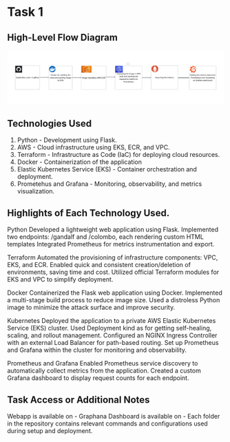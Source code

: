 # Task 1 

## High-Level Flow Diagram
  ![alt text](image.png)
## Technologies Used
 1. Python - Development using Flask.
 2. AWS - Cloud infrastructure using EKS, ECR, and VPC.
 3. Terraform -  Infrastructure as Code (IaC) for deploying cloud resources.
 4. Docker - Containerization of the application
 5. Elastic Kubernetes Service (EKS) - Container orchestration and deployment.
 6. Prometehus and Grafana -  Monitoring, observability, and metrics visualization.

##  Highlights of Each Technology Used.

Python 
Developed a lightweight web application using Flask.
Implemented two endpoints: /gandalf and /colombo, each rendering custom HTML templates
Integrated Prometheus for metrics instrumentation and export.

Terraform 
Automated the provisioning of infrastructure components: VPC, EKS, and ECR.
Enabled quick and consistent creation/deletion of environments, saving time and cost.
Utilized official Terraform modules for EKS and VPC to simplify deployment.


Docker
Containerized the Flask web application using Docker.
Implemented a multi-stage build process to reduce image size.
Used a distroless Python image to minimize the attack surface and improve security.

Kubernetes
Deployed the application to a private AWS Elastic Kubernetes Service (EKS) cluster.
Used Deployment kind as for getting self-healing, scaling, and rollout management.
Configured an NGINX Ingress Controller with an external Load Balancer for path-based routing.
Set up Prometheus and Grafana within the cluster for monitoring and observability.

Prometheus and Grafana
Enabled Prometheus service discovery to automatically collect metrics from the application.
Created a custom Grafana dashboard to display request counts for each endpoint.

##  Task Access or Additional Notes

Webapp is available on - 
Graphana Dashboard is available on -
Each folder in the repository contains relevant commands and configurations used during setup and deployment.  